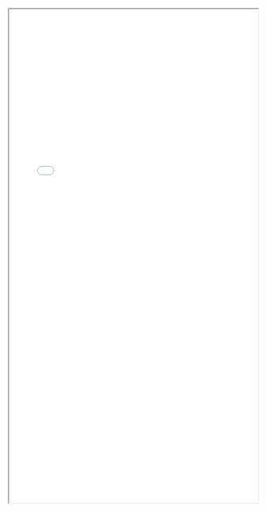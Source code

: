 <style type="text/css">
body {
    margin: 0;
}

div.col-md-3 {
    padding-left: 0;
    display: none;
}

ul.nav.bs-sidenav {
  display: none;
}

div.col-md-9 {
    padding-bottom: 100px;
    padding-left: 0px;
    padding-right: 0px;
    width: 100%;
}

</style>

<iframe width="100%" height=1000 name="iframe" src="/audiences/static/index.html"></iframe>

